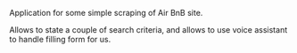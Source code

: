 Application for some simple scraping of Air BnB site. 

Allows to state a couple of search criteria, and allows to use voice assistant to handle filling form for us.   